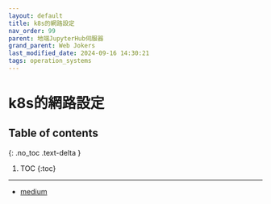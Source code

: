 ```yaml
---
layout: default
title: k8s的網路設定
nav_order: 99
parent: 地端JupyterHub伺服器
grand_parent: Web Jokers
last_modified_date: 2024-09-16 14:30:21
tags: operation_systems
---
```


# k8s的網路設定

## Table of contents

{: .no_toc .text-delta }

1. TOC
{:toc}

---
- [medium](https://weng-albert.medium.com/%E6%B7%BA%E8%AB%87kubernetes%E5%85%A7%E9%83%A8%E7%B6%B2%E8%B7%AF%E9%80%9A%E4%BF%A1%E7%9A%84%E5%9F%BA%E6%9C%AC%E8%A7%80%E5%BF%B5-e9d993e01423)

